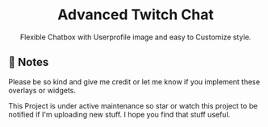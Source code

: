 <h1 align="center">Advanced Twitch Chat</h1>
<p align="center">
    Flexible Chatbox with Userprofile image and easy to Customize style.
</p>

## 📝 Notes
Please be so kind and give me credit or let me know if you implement these overlays or widgets.

This Project is under active maintenance so star or watch this project to be notified if I'm uploading new stuff.
I hope you find that stuff useful.

